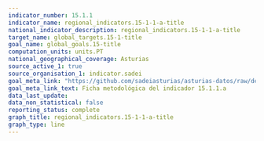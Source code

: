 ```yaml
---
indicator_number: 15.1.1
indicator_name: regional_indicators.15-1-1-a-title
national_indicator_description: regional_indicators.15-1-1-a-title
target_name: global_targets.15-1-title
goal_name: global_goals.15-title
computation_units: units.PT
national_geographical_coverage: Asturias
source_active_1: true
source_organisation_1: indicator.sadei
goal_meta_link: "https://github.com/sadeiasturias/asturias-datos/raw/develop/descargas/metodologia/15.1.1.a.pdf"
goal_meta_link_text: Ficha metodológica del indicador 15.1.1.a
data_last_update:  
data_non_statistical: false
reporting_status: complete
graph_title: regional_indicators.15-1-1-a-title
graph_type: line
---
```

